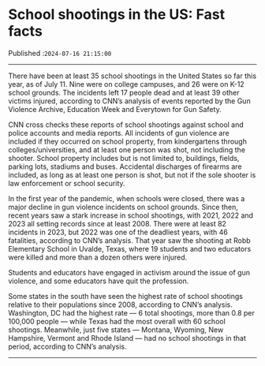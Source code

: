 # School shootings in the US: Fast facts

Published :`2024-07-16 21:15:00`

---

There have been at least 35 school shootings in the United States so far this year, as of July 11. Nine were on college campuses, and 26 were on K-12 school grounds. The incidents left 17 people dead and at least 39 other victims injured, according to CNN’s analysis of events reported by the Gun Violence Archive, Education Week and Everytown for Gun Safety.

CNN cross checks these reports of school shootings against school and police accounts and media reports. All incidents of gun violence are included if they occurred on school property, from kindergartens through colleges/universities, and at least one person was shot, not including the shooter. School property includes but is not limited to, buildings, fields, parking lots, stadiums and buses. Accidental discharges of firearms are included, as long as at least one person is shot, but not if the sole shooter is law enforcement or school security.

In the first year of the pandemic, when schools were closed, there was a major decline in gun violence incidents on school grounds. Since then, recent years saw a stark increase in school shootings, with 2021, 2022 and 2023 all setting records since at least 2008. There were at least 82 incidents in 2023, but 2022 was one of the deadliest years, with 46 fatalities, according to CNN’s analysis. That year saw the shooting at Robb Elementary School in Uvalde, Texas, where 19 students and two educators were killed and more than a dozen others were injured.

Students and educators have engaged in activism around the issue of gun violence, and some educators have quit the profession.

Some states in the south have seen the highest rate of school shootings relative to their populations since 2008, according to CNN’s analysis. Washington, DC had the highest rate — 6 total shootings, more than 0.8 per 100,000 people — while Texas had the most overall with 60 school shootings. Meanwhile, just five states — Montana, Wyoming, New Hampshire, Vermont and Rhode Island — had no school shootings in that period, according to CNN’s analysis.

---

